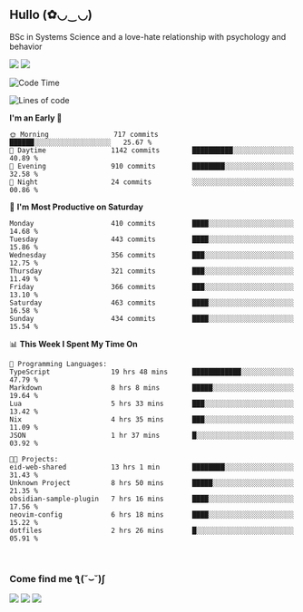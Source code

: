 <h2>Hullo (✿◡‿◡)</h2>

BSc in Systems Science and a love-hate relationship with psychology and behavior

<img src="https://github-readme-activity-graph.vercel.app/graph?username=hedonicadapter&theme=high-contrast"/>
<img src="https://github-readme-stats-git-masterrstaa-rickstaa.vercel.app/api?username=hedonicadapter&theme=highcontrast"/>

<!--START_SECTION:waka-->
![Code Time](http://img.shields.io/badge/Code%20Time-1%2C912%20hrs%2041%20mins-blue)

![Lines of code](https://img.shields.io/badge/From%20Hello%20World%20I%27ve%20Written-6.5%20million%20lines%20of%20code-blue)

**I'm an Early 🐤** 

```text
🌞 Morning                717 commits         ██████░░░░░░░░░░░░░░░░░░░   25.67 % 
🌆 Daytime                1142 commits        ██████████░░░░░░░░░░░░░░░   40.89 % 
🌃 Evening                910 commits         ████████░░░░░░░░░░░░░░░░░   32.58 % 
🌙 Night                  24 commits          ░░░░░░░░░░░░░░░░░░░░░░░░░   00.86 % 
```
📅 **I'm Most Productive on Saturday** 

```text
Monday                   410 commits         ████░░░░░░░░░░░░░░░░░░░░░   14.68 % 
Tuesday                  443 commits         ████░░░░░░░░░░░░░░░░░░░░░   15.86 % 
Wednesday                356 commits         ███░░░░░░░░░░░░░░░░░░░░░░   12.75 % 
Thursday                 321 commits         ███░░░░░░░░░░░░░░░░░░░░░░   11.49 % 
Friday                   366 commits         ███░░░░░░░░░░░░░░░░░░░░░░   13.10 % 
Saturday                 463 commits         ████░░░░░░░░░░░░░░░░░░░░░   16.58 % 
Sunday                   434 commits         ████░░░░░░░░░░░░░░░░░░░░░   15.54 % 
```


📊 **This Week I Spent My Time On** 

```text
💬 Programming Languages: 
TypeScript               19 hrs 48 mins      ████████████░░░░░░░░░░░░░   47.79 % 
Markdown                 8 hrs 8 mins        █████░░░░░░░░░░░░░░░░░░░░   19.64 % 
Lua                      5 hrs 33 mins       ███░░░░░░░░░░░░░░░░░░░░░░   13.42 % 
Nix                      4 hrs 35 mins       ███░░░░░░░░░░░░░░░░░░░░░░   11.09 % 
JSON                     1 hr 37 mins        █░░░░░░░░░░░░░░░░░░░░░░░░   03.92 % 

🐱‍💻 Projects: 
eid-web-shared           13 hrs 1 min        ████████░░░░░░░░░░░░░░░░░   31.43 % 
Unknown Project          8 hrs 50 mins       █████░░░░░░░░░░░░░░░░░░░░   21.35 % 
obsidian-sample-plugin   7 hrs 16 mins       ████░░░░░░░░░░░░░░░░░░░░░   17.56 % 
neovim-config            6 hrs 18 mins       ████░░░░░░░░░░░░░░░░░░░░░   15.22 % 
dotfiles                 2 hrs 26 mins       █░░░░░░░░░░░░░░░░░░░░░░░░   05.91 % 
```


<!--END_SECTION:waka-->

<br/>
<h3>Come find me ƪ(˘⌣˘)ʃ </h3>

<a href="https://hedonicadapter.com/"><img src="https://img.shields.io/badge/-Portfolio-3423A6?style=flat-square&logo=Google-Chrome&logoColor=white"/></a>
<a href="www.linkedin.com/in/sam-herman"><img src="https://img.shields.io/badge/-Sam%20Herman-0077B5?style=flat-square&logo=Linkedin&logoColor=white"/></a>
<a href="mailto:mailservice.samherman@gmail.com"><img src="https://img.shields.io/badge/-mailservice.samherman@gmail.com-D14836?style=flat-square&logo=Gmail&logoColor=white"/></a>

<!--
**cdthomp1/cdthomp1** is a ✨ _special_ ✨ repository because its `README.md` (this file) appears on your GitHub profile.


----
Credit: [cdthomp1](https://github.com/cdthomp1)

Last Edited on: 19/11/2020
